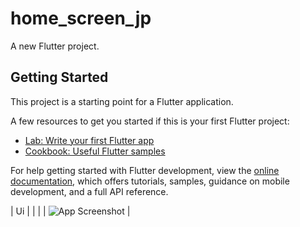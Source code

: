 # home_screen_jp

A new Flutter project.

## Getting Started

This project is a starting point for a Flutter application.

A few resources to get you started if this is your first Flutter project:

- [Lab: Write your first Flutter app](https://docs.flutter.dev/get-started/codelab)
- [Cookbook: Useful Flutter samples](https://docs.flutter.dev/cookbook)

For help getting started with Flutter development, view the
[online documentation](https://docs.flutter.dev/), which offers tutorials,
samples, guidance on mobile development, and a full API reference.

| Ui |
|  |
| ![App Screenshot](https://user-images.githubusercontent.com/64737299/232283104-ed8bc099-5dcb-4278-87d6-6ae209c6c3cf.png) |


